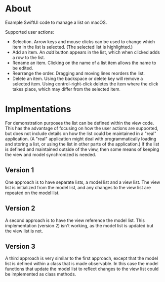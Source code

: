 # About

Example SwiftUI code to manage a list on macOS. 

Supported user actions:
- Selection. Arrow keys and mouse clicks can be used to change which item in the list is selected. (The selected list is highlighted.)
- Add an item. An *add* button appears in the list, which when clicked adds a row to the list.
- Rename an item. Clicking on the name of a list item allows the name to be edited.
- Rearrange the order. Dragging and moving lines reorders the list.
- Delete an item. Using the backspace or delete key will remove a selected item. Using control-right-click deletes the item where the click takes place, which may differ from the selected item.

# Implmentations
For demonstration purposes the list can be defined within the view code. This has the advantage of focusing on how the user actions are supported, 
but does not include details on how the list could be maintained in a "real" application. (A "real" application might deal with programmatically loading and storing a list,
or using the list in other parts of the application.) 
If the list is defined and maintained outside of the view, then some means of keeping the view and model synchronized is needed.

## Version 1
One approach is to have separate lists, a model list and a view list. 
The view list is initialized from the model list, and any changes to the view list are repeated on the model list.

## Version 2
A second approach is to have the view reference the model list. This implementation (version 2) isn't working, as the model list is updated but the view list is not.

## Version 3
A third approach is very similar to the first approach, except that the model list is defined within a class that is made observable. 
In this case the model functions that update the model list to reflect changes to the view list could be implemented as class methods.
